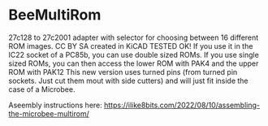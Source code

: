 # BeeMultiRom
27c128 to 27c2001 adapter with selector for choosing between 16 different ROM images.
CC BY SA created in KiCAD
TESTED OK! If you use it in the IC22 socket of a PC85b, you can use double sized ROMs. If you use single sized ROMs, you can then access the lower ROM with PAK4 and the upper ROM with PAK12
This new version uses turned pins (from turned pin sockets. Just cut them mout with side cutters) and will just fit inside the case of a Microbee. 

Aseembly instructions here: https://ilike8bits.com/2022/08/10/assembling-the-microbee-multirom/
